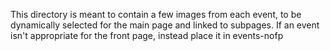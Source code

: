 This directory is meant to contain a few images from each event, to be dynamically selected for the main page and linked to subpages. If an event isn't appropriate for the front page, instead place it in events-nofp
